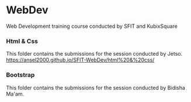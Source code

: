 # WebDev
Web Development training course conducted by SFIT and KubixSquare

### Html & Css
This folder contains the submissions for the session conducted by Jetso.
https://ansel2000.github.io/SFIT-WebDev/html%20&%20css/

### Bootstrap
This folder contains the submissions for the session conducted by Bidisha Ma'am.
